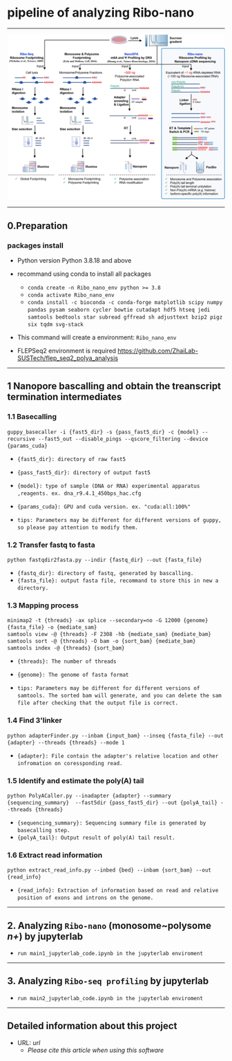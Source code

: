 # pipeline of analyzing Ribo-nano

___

![Alt text](image.png)
___
## 0.Preparation
### packages install

- Python version
Python 3.8.18 and above


- recommand using conda to install all packages

  - `conda create -n Ribo_nano_env python >= 3.8`
  - `conda activate Ribo_nano_env`
  - `conda install -c bioconda -c conda-forge matplotlib scipy numpy pandas pysam seaborn cycler bowtie cutadapt hdf5 htseq jedi samtools bedtools star subread gffread sh adjusttext bzip2 pigz six tqdm svg-stack ` 


- This command will create a environment: `Ribo_nano_env`
- FLEPSeq2 environment is required
  https://github.com/ZhaiLab-SUSTech/flep_seq2_polya_analysis

___
## 1 Nanopore bascalling and obtain the treanscript termination intermediates

### 1.1 Basecalling
```shell
guppy_basecaller -i {fast5_dir} -s {pass_fast5_dir} -c {model} --recursive --fast5_out --disable_pings --qscore_filtering --device {params_cuda}
```

- `{fast5_dir}: directory of raw fast5`
- `{pass_fast5_dir}: directory of output fast5`
- `{model}: type of sample (DNA or RNA) experimental apparatus ,reagents. ex. dna_r9.4.1_450bps_hac.cfg`
- `{params_cuda}: GPU and cuda version. ex. "cuda:all:100%"`

- `tips: Parameters may be different for different versions of guppy, so please pay attention to modify them.`



### 1.2 Transfer fastq to fasta
```shell
python fastqdir2fasta.py --indir {fastq_dir} --out {fasta_file}
```

- `{fastq_dir}: directory of fastq, generated by bascalling.`
- `{fasta_file}: output fasta file, recommand to store this in new a directory.`



### 1.3 Mapping process
```shell
minimap2 -t {threads} -ax splice --secondary=no -G 12000 {genome} {fasta_file} -o {mediate_sam}
samtools view -@ {threads} -F 2308 -hb {mediate_sam} {mediate_bam}
samtools sort -@ {threads} -O bam -o {sort_bam} {mediate_bam}
samtools index -@ {threads} {sort_bam}
```

- `{threads}: The number of threads`
- `{genome}: The genome of fasta format`

- `tips: Parameters may be different for different versions of samtools. The sorted bam will generate, and you can delete the sam file after checking that the output file is correct.`



### 1.4 Find 3'linker
```shell
python adapterFinder.py --inbam {input_bam} --inseq {fasta_file} --out {adapter} --threads {threads} --mode 1
```

- `{adapter}: File contain the adapter's relative location and other infromation on coressponding read.`



### 1.5 Identify and estimate the poly(A) tail
```shell
python PolyACaller.py --inadapter {adapter} --summary {sequencing_summary}  --fast5dir {pass_fast5_dir} --out {polyA_tail} --threads {threads}
```

- `{sequencing_summary}: Sequencing summary file is generated by basecalling step.`
- `{polyA_tail}: Output result of poly(A) tail result.`



### 1.6 Extract read information
```shell
python extract_read_info.py --inbed {bed} --inbam {sort_bam} --out {read_info}
```

- `{read_info}: Extraction of information based on read and relative position of exons and introns on the genome.`

___
## 2. Analyzing `Ribo-nano` (monosome~polysome *n+*) by jupyterlab
- `run main1_jupyterlab_code.ipynb in the jupyterlab enviroment`


___
## 3. Analyzing `Ribo-seq profiling` by jupyterlab
- `run main2_jupyterlab_code.ipynb in the jupyterlab enviroment`


___
## Detailed information about this project
- URL: *url*
  - *Please cite this article when using this software*

